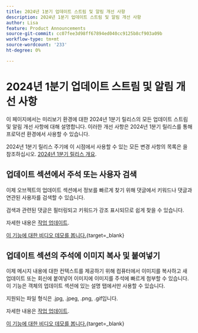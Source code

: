 ```yaml
---
title: 2024년 1분기 업데이트 스트림 및 알림 개선 사항
description: 2024년 1분기 업데이트 스트림 및 알림 개선 사항
author: Lisa
feature: Product Announcements
source-git-commit: cc07fee3d98ff67894ed040cc9125b8cf903a09b
workflow-type: tm+mt
source-wordcount: '233'
ht-degree: 0%

---
```


# 2024년 1분기 업데이트 스트림 및 알림 개선 사항

이 페이지에서는 미리보기 환경에 대한 2024년 1분기 릴리스의 모든 업데이트 스트림 및 알림 개선 사항에 대해 설명합니다. 이러한 개선 사항은 2024년 1분기 릴리스를 통해 프로덕션 환경에서 사용할 수 있습니다.

2024년 1분기 릴리스 주기에 이 시점에서 사용할 수 있는 모든 변경 사항의 목록은 을 참조하십시오. [2024년 1분기 릴리스 개요](/help/quicksilver/product-announcements/product-releases/23-q4-release-activity/23-q4-release-overview.md).

## 업데이트 섹션에서 주석 또는 사용자 검색

이제 오브젝트의 업데이트 섹션에서 정보를 빠르게 찾기 위해 댓글에서 키워드나 댓글과 연관된 사용자를 검색할 수 있습니다.

검색과 관련된 댓글은 필터링되고 키워드가 강조 표시되므로 쉽게 찾을 수 있습니다.

자세한 내용은 [작업 업데이트](/help/quicksilver/workfront-basics/updating-work-items-and-viewing-updates/update-work.md).

[이 기능에 대한 비디오 데모를 봅니다.](https://video.tv.adobe.com/v/3425730/){target=_blank}

## 업데이트 섹션의 주석에 이미지 복사 및 붙여넣기

이제 메시지 내용에 대한 컨텍스트를 제공하기 위해 컴퓨터에서 이미지를 복사하고 새 업데이트 또는 회신에 붙여넣어 이미지에 이미지를 주석에 빠르게 첨부할 수 있습니다. 이 기능은 객체의 업데이트 섹션에 있는 설명 탭에서만 사용할 수 있습니다.

지원되는 파일 형식은 .jpg, .jpeg, .png, .gif입니다.

자세한 내용은 [작업 업데이트](/help/quicksilver/workfront-basics/updating-work-items-and-viewing-updates/update-work.md).

[이 기능에 대한 비디오 데모를 봅니다.](https://video.tv.adobe.com/v/3425731/){target=_blank}

